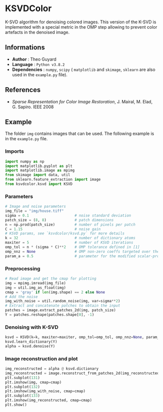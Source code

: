# KSVDColor
K-SVD algorithm for denoising colored images. This version of the K-SVD is implemented with a special metric in the OMP step allowing to prevent color artefacts in the denoised image.

## Informations

* **Author** : Theo Guyard
* **Language** : `Python v3.8.2`
* **Dependencies** : `numpy`, `scipy` ( `matplotlib` and `skimage`, `sklearn` are also used in the `example.py` file).

## References

* *Sparse Representation for Color Image Restoration*, J. Mairal, M. Elad, G. Sapiro. IEEE 2008

## Example

The folder `img` contains images that can be used. The following example is in the `example.py` file.

### Imports
```python
import numpy as np
import matplotlib.pyplot as plt
import matplotlib.image as mpimg
from skimage import data, util
from sklearn.feature_extraction import image
from ksvdcolor.ksvd import KSVD
```

### Parameters
```python
# Image and noise parameters
img_file = "img/house.tiff"
sigma = 0.1                     # noise standard deviation
patch_size = (8, 8)             # patch dimensions
n = np.prod(patch_size)         # number of pixels per patch
C = 1.15                        # noise gain
# KSVD params, see `ksvdcolor/ksvd.py` for more details
k = 32                          # number of dictionary atoms
maxiter = 5                     # number of KSVD iterations
omp_tol = n * (sigma * C)**2    # OMP tolerance defined in [1]
omp_nnz = None                  # OMP non-zero coeffs targeted over the n coeffs
param_a = 0.5                   # parameter for the modified scalar-product
```

### Preprocessing
```python
# Read image and get the cmap for plotting
img = mpimg.imread(img_file)
img = util.img_as_float(img)
cmap = 'gray' if len(img.shape) == 2 else None
# Add the noise
img_with_noise = util.random_noise(img, var=sigma**2)
# Extract and concatenate patches to obtain the input
patches = image.extract_patches_2d(img, patch_size)
Y = patches.reshape(patches.shape[0], -1)
```

### Denoising with K-SVD
```python
ksvd = KSVD(k=k, maxiter=maxiter, omp_tol=omp_tol, omp_nnz=None, param_a=param_a)
ksvd.learn_dictionary(Y)
alpha = ksvd.denoise(Y)
```

### Image reconstruction and plot
```python
img_reconstructed = alpha @ ksvd.dictionary
img_reconstructed = image.reconstruct_from_patches_2d(img_reconstructed.reshape(patches.shape), img.shape)
plt.subplot(131)
plt.imshow(img, cmap=cmap)
plt.subplot(132)
plt.imshow(img_with_noise, cmap=cmap)
plt.subplot(133)
plt.imshow(img_reconstructed, cmap=cmap)
plt.show()
```
